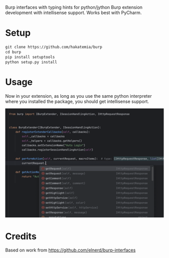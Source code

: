 Burp interfaces with typing hints for python/jython Burp extension development with intellisense support. Works best with PyCharm.

# Setup

```
git clone https://github.com/hakatemia/burp
cd burp
pip install setuptools
python setup.py install
```

# Usage

Now in your extension, as long as you use the same python interpreter where you installed the package, you should get intellisense support.

![image](./image.png)

# Credits

Based on work from https://github.com/elnerd/burp-interfaces
